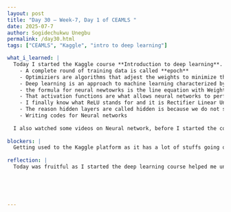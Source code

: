 ```yaml
---
layout: post
title: "Day 30 – Week-7, Day 1 of CEAMLS "
date: 2025-07-7
author: Sogidechukwu Unegbu
permalink: /day30.html
tags: ["CEAMLS", "Kaggle", "intro to deep learning"]

what_i_learned: |  
  Today I started the Kaggle course **Introduction to deep learning**. While progressing through the course I leearnt the following:
    - A complete round of training data is called **epoch**
    - Optimiziers are algorithms that adjest the weights to minimize the loss
    - Deep learning is an approach to machine learning characterized by deep stacks of computations.
    - the formula for neural newtowrks is the line equation with Weights being the slope and Bias the Y-intercept
    - That activation functions are what allows neural networks to perform more than just linear relationships
    - I finally know what ReLU stands for and it is Rectifier Linear Unit (ReLU)
    - The reason hidden layers are called hidden is because we do not see their outputs.
    - Writing codes for Neural networks
    
  I also watched some videos on Neural network, before I started the course
  
blockers: |
  Getting used to the Kaggle platform as it has a lot of stuffs going on.
  
reflection: |
  Today was fruitful as I started the deep learning course helped me understand key concepts like activation functions and hidden layers.It was exciting to finally grasp what ReLU means and how neural networks learn.Writing code made the learning hands-on and clearer as opposed to watching videos.The Kaggle platform felt overwhelming at first, but I’m gradually adjusting, which showed me growth in realtime.
  
  

  
   
---
```

